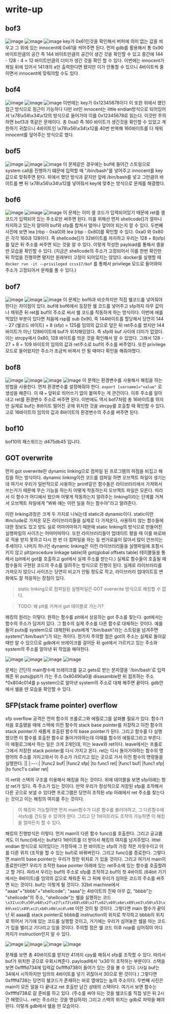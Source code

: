 # write-up
## bof3
![image](1.PNG)
![image](2.PNG)
![image](3.PNG)
key가 0x61인것을 확인해서 버퍼에 의미 없는 값을 씌우고 그 위에 있는 innocent에 0x61을 씌어주면 된다. 먼저 gdb를 활용해서 통 0x90 바이트만큼의 공간 즉 144 바이트만큼의 공간이 생긴 것을 확인할 수 있고 중간에 144 - 128 - 4 = 12 바이트만큼의 더미가 생긴 것을 확인 할 수 있다. 이번에는 innocent가 제일 뒤에 있어서 141개의 a만 출력한다면 됐지만 이가 안통할 수 있으니 4바이트씩 줄이면서 innocent에 맞춰야할 수도 있다. 

## bof4
![image](4.PNG)
![image](5.PNG)
![image](6.PNG)
이번에는 key가 0x12345678이다 이 또한 위에서 했던 접근 방식으로 점근이 가능하다 다만 int인 innocent는 little endian방식으로 되어있어서 \x78\x56\x34\x12의 방식으로 들어가야 이를 0x12345678로 읽는다. 이것만 주의하면 bof3과 똑같은 문제이다. 총 0xa0 즉 160 바이트가 생긴것을 확인할 수 있었고 계한하기 귀찮으니 4바이트인 \x78\x56\x34\x12를 40번 반복해 160바이트를 다 채워 innocent를 덮어주는 방식으로 했다. 

## bof5
![image](7.PNG)
![image](8.PNG)
![image](9.PNG)
이 문제같은 경우에는 buf에 들어간 스트링으로 system call을 진행하기 떄문에 입력할 때 "/bin/bash"를 넣어주고 innocent를 key값으로 맞춰주면 된다. 위에서 했던 방식과 같지만 앞에 /bin/bash를 넣고 그만큼의 바이트를 뺀 뒤 \x78\x56\x34\x12를 넣어줘서 key에 맞추는 방식으로 문제를 해결했다. 

## bof6
![image](10.PNG)
![image](11.PNG)
![image](12.PNG)
이 문제는 이미 셸 코드가 입력되어있기 때문에 ret를 셸 코드가 입력되어 있는 주소로만 써주면 된다. 이를 위해선 먼저 shellcode[]가 얼마나 차지하고 있는지 알아야 buf와 sfp를 합쳐서 얼마나 덮어야 되는지 알 수 있다. 두번째 사진에 보면 lea [rbp - 0xa0]와 lea [rbp - 0x80]를 확인할 수 있다. 0xa0 와 0x80은 각각 160과 128이다. 즉 shellcode[]가 32바이트를 차지하고 우리는 128 + 8(sfp)를 덮은 뒤 주소를 써주면 되는 것을 알 수 있다. 이렇게 작성한 payload를 통해서 셸을 딴 모습을 확인할 수 있다. (지금은 shellcode의 주소가 고정되어서 이를 한번 확인한 뒤 작업을 진행하면 됐지만 원래부터 고정이 되어있지는 않았다. docker를 실행할 때 `docker run -it -—privileged ccss17/bof` 를 통해서 privilege 모드로 들어와야 주소가 고정되어서 문제를 풀 수 있다.)

## bof7
![image](15.PNG)
![image](14.PNG)
![image](13.PNG)
이 문제는 bof6과 비슷하지만 직접 쉘코드를 넣어줘야 한다는 차이점이 있다. buf에 bof6에서 등장한 쉘 코드를 넣어주고 sfp까지 아무 값이나 채워준 뒤 ret를 buf의 주소로 써서 쉘 코드를 작동하게 하는 방식이다. 이번에 애를 먹었던 부분이 있다면 처음에 rsp를 sub 0x90, 즉 144바이트를 할당해서 당연히 144 - 27 (쉘코드 바이트) + 8 (sfp) = 125를 임의의 값으로 덮은 뒤 ret주소를 썼지만 144바이트가 아닌 128바이트에 buf가 위치해있었다. 즉 sfp와 buf 사이에 더미가 없었다. 이는 strcpy에서 0x80, 128 바이트를 띄운 것을 확인해서 알 수 있었다. 그래서 128 - 27 + 8 = 109 바이트의 임의의 값과 ret주소로 buf의 주소를 써주었다. 또한 privilege 모드로 들어왔지만 주소가 조금씩 바껴서 안 될 때마다 확인을 해줘야했다. 

## bof8
![image](18.PNG)
![image](19.PNG)
![image](17.PNG)
![image](16.PNG)
이 문제는 환경변수를 사용해서 해킹을 하는 방법을 사용한다. 먼저 환경변수를 설정해줘야 한다. `export [varname]="value"` 로 생성을 해준다. 이 때 `=` 앞뒤로 띄어쓰기 없이 붙여주는 게 관건이다. 이후 주소를 알아내고 ret를 환경변수 주소로 써주면 된다. 이번에도 역시 bof7처럼 총 16바이트를 뛰지만 실제로 buf는 8바이트 떨어진 곳에 위치한 것을 strcpy를 호출할 때 확인할 수 있다. 고로 16바이트의 임의의 값과 8바이트의 환경변수의 주소를 써주면 된다. 

## bof10
bof10의 패스워드는 d475db45 입니다.

## GOT overwrite

먼저 got overwrite란 dynamic linking으로 컴파일 된 프로그렘의 허점을 비집고 해킹을 하는 방식이다. dynamic linking이란 코드를 컴파일 하면 오브젝트 파일이 생기는데 여기서 우리가 일반적으로 사용하는 printf같은 함수들은 라이브러리에서 가져와서 쓰는거기 때문에 무슨 기능을 하는지 어떻게 작동하는지 오브젝트 파일은 모른다. 따라서 이 함수가 어디에서 왔으며 어떻게 작동하는지 알려주는 linking이라는 단계를 거쳐서 오브젝트 파일에게 "봐봐 얘는 이런 일을 하는 함수야"라고 알려준다. 

이런 linking과정은 크게 두 가지로 나눠는데 static과 dynamic이다. static이란 #include로 가져온 모든 라이브러리들을 실제로 다 가져온다, 사용하지 않는 함수들에 대한 정보도 있고 양도 실로 어마어마하기 때문에 static linking의 방식으로 만들어진 실행파일의 사이즈는 어마어마하다. 또한 라이브러리들이 업데이트 됐을 때 이를 바로바로 적용 받지 못하고 다시 한 번 더 컴파일을 하는 등 번거로움이 많아서 많이 안쓰이는 추세이다. 나머지 하나인 dynamic linking은 이런 라이브러리들을 실행파일에 포함시키지 않고 plt(procedure linkage table)와 got(global offsets table) 테이블들을 통해서 (plt에서 got를 호출하고 got에서 실제 주소를 받는다.) 실제로 함수들이 호출될 때 함수들의 구현된 코드의 주소를 알려주는 방식으로 진행이 된다. 실제로 라이브러리를 가져오지 않으니 사이즈는 당연히 비교가 안될 정도로 작고, 라이브러리 업데이트등 변화에도 잘 적응하는 장점이 있다. 
> static linking으로 컴파일된 실행파일은 GOT overwrite 방식으로 해킹할 수 없다. 

> TODO: 왜 plt를 거쳐서 got 테이블로 가는가?

해킹의 원리는 이렇다. 원하는 함수를 plt에서 상응하는 got 주소를 찾는다. got에서는 함수의 주소가 담겨저 있다. 그 함수의 실제 주소를 다른 함수로 대체하는 것이다. 예를 들어 puts를 system으로 대체한뒤 puts에게 "/bin/bash"라는 스트링을 넘겨주면 system("/bin/bash")가 되는 격이다. 한가지 주의할 점은 got의 주소는 실제로 돌아갈 때만 알 수 있으므로 gdb에서 브레이크를 걸어둔 뒤 got에서 가르키고 있는 주소와 system의 주소를 알아낸 뒤 작업을 해야한다. 

![image](20.PNG)
![image](21.PNG)
![image](22.PNG)
![image](23.PNG)

문제는 간단히 main함수에 브레이크를 걸고 gets로 받는 문자열을 '/bin/bash'로 입력해준 뒤 
puts@plt가 가는 주소 0x80490a0을 disasamble한 뒤 점프하는 주소 *0x804c014를 p system으로 알아낸 system의 주소로 대체 해주면 끝이다. gdb안에서 쉘을 딴 모습을 확인할 수 있다. 


## SFP(stack frame pointer) overflow
sfp overflow 공격은 먼저 함수의 프롤로그와 에필로그를 살펴볼 필요가 있다. 함수가 처음 호출됐을 때에 스택에 이전 함수의 stack base pointer를 저장하고 이전 함수의 stack pointer가 새롭게 호출된 함수의 base pointer가 된다. 그리고 함수를 다 실행했으면 이 함수를 호출한 함수로 돌아가야하는데 이때를 함수의 에필로그라고 부른다. 이 에필로그에서 하는 일은 크게 2개인데, 이는 leave와 ret이다. leave에서는 프롤로그에서 저장한 stack pointer를 다시 가지고 온다. ret는 다시 돌아가야하는 함수의 명령어의 주소를 가지고와서 이 주소가 가르키고 있는 곳으로 가서 이전 함수의 명령들을 실행한다.
||
|:---:|
|func2 buf|
|func2 sfp|
|to func1 ret|
|func1 buf|
|func1 sfp|
|to func1's caller ret|

 이 ret와 스택의 구조를 이용해서 해킹을 하는 것이다. 위에 테이블을 보면 sfp아래는 항상 ret가 있다. 즉 주소가 있는 것이다. 만약 우리가 정상적으로 저장된 sfp를 조작해서 다른 곳으로 보낼 수 있다면 프로그램은 당연히 조작된 sfp 아래에서 ret 주소를 찾는다는 것이고 이는 해킹의 여지를 주는 것이다. 
 > 이 해킹이 가능할려면 먼저 main함수가 다른 함수를 불러야하고, 그 다른함수에서sfp를 건드릴 수 있어야 한다. 그리고 단 1바이트라도 조작이 가능하면 이 해킹을 얼마든지 할 수 있다. 

해킹의 진행방식은 이렇다. 먼저 main이 다른 함수 func()를 호출한다. 그리고 공교롭게도 이 func()에서는 buf보다 1바이트를 더 받아서 해킹의 여지를 남겨주었다. littel endian 방식으로 되어있다는 가정하에 그 한 바이트는 sfp의 가장 작은 자릿수이고 이를 다른 위치 (조작을 할 수 있는 buf)로 바꿔버린다. 그리고 func()를 종료한다. 그렇다면 main의 base pointer는 우리가 정한 위치로 가 있을 것이다. 그리고 여기서 main이 종료한다면? 우리가 조작한 base pointer 아래에 있는 ret주소에 있는 함수를 호출할려고 할 거다. 따라서 우리는 buf의 주소로 sfp를 조작하고 buf의 첫 4바이트 (64bit 기기에서는 8바이트)를 임의의 값으로 채워준 뒤 그 뒤에 우리가 심어둔 코드의 주소를 써주면 되는 것이다. buf는 이렇게 될 것이다. 32bit machine에서 "aaaa"+"bbbb"+"shellcode"; "aaaa"는 4바이트의 진짜 아무 값, "bbbb"는 "shellcode"의 주소, "shellcode"는 쉘을 실행하는 코드 `\x31\xc0\x50\x68\x2f\x2f\x73\x68\x68\x2f\x62\x69\x6e\x89\xe3\x50\x53\x89\xe1\x89\xc2\xb0\x0b\xcd\x80` 이런 것이 될 것이다. 그렇다면 main 함수가 끝이 난 뒤 aaaa를 stack pointer로 bbbb를 instruction의 위치로 착각하고 bbbb의 위치로 뛰어서 거기에 있는 코드를 실행할 것이고, 거기에는 우리가 심어놓은 쉘을 따는 코드가 입을 벌리고 기다리고 있을 것이다. 주의할 점은 쉘 코드 이후 nop를 심어줘야 어디까지가 instruction인지 알 수 있다. 

![image](27.PNG)
![image](24.PNG)
![image](25.PNG)
![image](26.PNG)

문제를 보면 총 40바이트를 받지만 41까지 cpy를 해줘서 sfp를 조작할 수 있다. 따라서 buf가 위치한 곳으로 우회시켜준다. payload에서 '\x30'이 조작하는 부분이다. 스택을 보면 0xffffd734에 입력값 0xffffd738이 들어가 있는 것을 볼 수 있다. (사실 buf는 34에서 시작하지만 임의의 4바이트를 넣기 귀찮아서 30으로 뛴 것이다.) 그렇다면 0xffffd738는 당연히 쉘코드가 존재하는 바로 옆에있는 놈의 주소이다. 두번째 사진은 main이 모든 일을 다 끝내고 ret 호출만 남긴 상태의 스택이다. 여기서 보면 함수는 0xffffd738로 갈 준비를 하고 있다. (주소를 써야 되는 것을 쉘코드를 직접 넣은 뒤 2시간 헤맸으니.. ret는 주소라는 것을 명심하자) 그리고 스택의 위치는 gdb로 파악을 해야된다. 이렇게 gdb에서 쉘을 딴 모습이다. 
